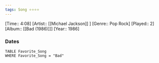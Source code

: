 ```yaml
---
tags: Song ⭐⭐⭐⭐ 
---
```

[Time:: 4:08]
[Artist:: [[Michael Jackson]] ]
[Genre:: Pop Rock]
[Played:: 2]
[Album:: [[Bad (1986)]]]
[Year:: 1986]
### Dates
````dataview
TABLE Favorite_Song
WHERE Favorite_Song = "Bad"
````